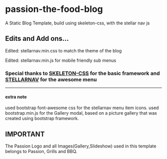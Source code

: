 # passion-the-food-blog
A Static Blog Template, build using skeleton-css, with the stellar nav js

## Edits and Add ons...
Edited: stellarnav.min.css to match the theme of the blog

Edited: stellarnav.min.js for mobile friendly sub menus

### Special thanks to [SKELETON-CSS](https://github.com/dhg/Skeleton) for the basic framework and [STELLARNAV](https://github.com/vinnymoreira/stellarnav) for the awesome menu
----------------------------------------------

#### extra note
used bootstrap font-awesome css for the stellarnav menu item icons.
used bootstrap.min.js for the Gallery modal, based on a picture gallery that was created using bootstrap framework.

## IMPORTANT
The Passion Logo and all Images(Gallery,Slideshow) used in this template belongs to Passion, Grills and BBQ.
